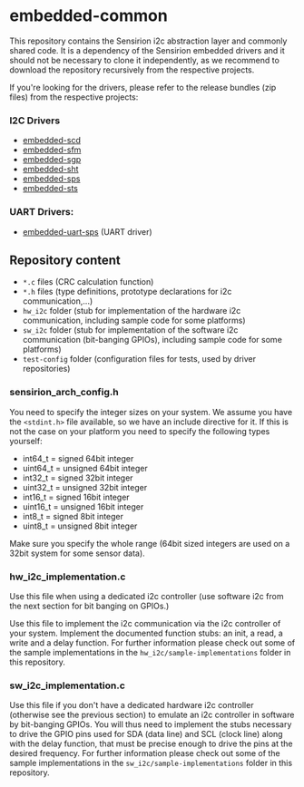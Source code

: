 # embedded-common
This repository contains the Sensirion i2c abstraction layer and commonly shared
code. It is a dependency of the Sensirion embedded drivers and it should not be
necessary to clone it independently, as we recommend to download the repository
recursively from the respective projects.

If you're looking for the drivers, please refer to the release bundles (zip
files) from the respective projects:

### I2C Drivers
* [embedded-scd](https://github.com/Sensirion/embedded-scd/releases)
* [embedded-sfm](https://github.com/Sensirion/embedded-sfm/releases)
* [embedded-sgp](https://github.com/Sensirion/embedded-sgp/releases)
* [embedded-sht](https://github.com/Sensirion/embedded-sht/releases)
* [embedded-sps](https://github.com/Sensirion/embedded-sps/releases)
* [embedded-sts](https://github.com/Sensirion/embedded-sts/releases)

### UART Drivers:
* [embedded-uart-sps](https://github.com/Sensirion/embedded-uart-sps/releases)
  (UART driver)

## Repository content
* `*.c` files (CRC calculation function)
* `*.h` files (type definitions, prototype declarations for i2c
  communication,...)
* `hw_i2c` folder (stub for implementation of the hardware i2c communication,
  including sample code for some platforms)
* `sw_i2c` folder (stub for implementation of the software i2c communication
  (bit-banging GPIOs), including sample code for some platforms)
* `test-config` folder (configuration files for tests, used by driver repositories)

### sensirion\_arch\_config.h
You need to specify the integer sizes on your system.
We assume you have the `<stdint.h>` file available, so we have an
include directive for it. If this is not the case on your platform you need to
specify the following types yourself:

* int64\_t = signed 64bit integer
* uint64\_t = unsigned 64bit integer
* int32\_t = signed 32bit integer
* uint32\_t = unsigned 32bit integer
* int16\_t = signed 16bit integer
* uint16\_t = unsigned 16bit integer
* int8\_t = signed 8bit integer
* uint8\_t = unsigned 8bit integer

Make sure you specify the whole range (64bit sized integers are used on a 32bit
system for some sensor data).

### hw\_i2c\_implementation.c
Use this file when using a dedicated i2c controller (use software i2c from the
next section for bit banging on GPIOs.)

Use this file to implement the i2c communication via the i2c controller of your
system. Implement the documented function stubs: an init, a read, a write and a
delay function. For further information please check out some of the sample
implementations in the `hw_i2c/sample-implementations` folder in this
repository.

### sw\_i2c\_implementation.c
Use this file if you don't have a dedicated hardware i2c controller (otherwise
see the previous section) to emulate an i2c controller in software by
bit-banging GPIOs. You will thus need to implement the stubs necessary to drive
the GPIO pins used for SDA (data line) and SCL (clock line) along with the delay
function, that must be precise enough to drive the pins at the desired
frequency.  For further information please check out some of the sample
implementations in the `sw_i2c/sample-implementations` folder in this
repository.
